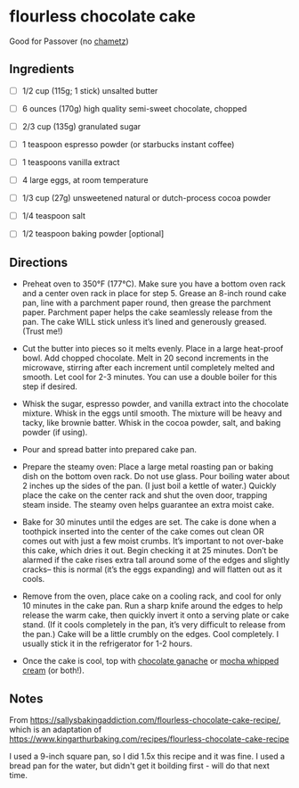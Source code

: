 # flourless chocolate cake

Good for Passover (no [chametz](https://www.chabad.org/holidays/passover/pesach_cdo/aid/1742/jewish/What-Is-Chametz.htm))

## Ingredients

* [ ] 1/2 cup (115g; 1 stick) unsalted butter
* [ ] 6 ounces (170g) high quality semi-sweet chocolate, chopped
* [ ] 2/3 cup (135g) granulated sugar
* [ ] 1 teaspoon espresso powder (or starbucks instant coffee)
* [ ] 1 teaspoons vanilla extract
* [ ] 4 large eggs, at room temperature
* [ ] 1/3 cup (27g) unsweetened natural or dutch-process cocoa powder
* [ ] 1/4 teaspoon salt
* [ ] 1/2 teaspoon baking powder [optional]


## Directions

* Preheat oven to 350°F (177°C). Make sure you have a bottom oven rack and a center oven rack in place for step 5. Grease an 8-inch round cake pan, line with a parchment paper round, then grease the parchment paper. Parchment paper helps the cake seamlessly release from the pan. The cake WILL stick unless it’s lined and generously greased. (Trust me!)

* Cut the butter into pieces so it melts evenly. Place in a large heat-proof bowl. Add chopped chocolate. Melt in 20 second increments in the microwave, stirring after each increment until completely melted and smooth. Let cool for 2-3 minutes. You can use a double boiler for this step if desired.

* Whisk the sugar, espresso powder, and vanilla extract into the chocolate mixture. Whisk in the eggs until smooth. The mixture will be heavy and tacky, like brownie batter. Whisk in the cocoa powder, salt, and baking powder (if using).

* Pour and spread batter into prepared cake pan.

* Prepare the steamy oven: Place a large metal roasting pan or baking dish on the bottom oven rack. Do not use glass. Pour boiling water about 2 inches up the sides of the pan. (I just boil a kettle of water.) Quickly place the cake on the center rack and shut the oven door, trapping steam inside. The steamy oven helps guarantee an extra moist cake.

* Bake for 30 minutes until the edges are set. The cake is done when a toothpick inserted into the center of the cake comes out clean OR comes out with just a few moist crumbs. It’s important to not over-bake this cake, which dries it out. Begin checking it at 25 minutes. Don’t be alarmed if the cake rises extra tall around some of the edges and slightly cracks– this is normal (it’s the eggs expanding) and will flatten out as it cools.

* Remove from the oven, place cake on a cooling rack, and cool for only 10 minutes in the cake pan. Run a sharp knife around the edges to help release the warm cake, then quickly invert it onto a serving plate or cake stand. (If it cools completely in the pan, it’s very difficult to release from the pan.) Cake will be a little crumbly on the edges. Cool completely. I usually stick it in the refrigerator for 1-2 hours.

* Once the cake is cool, top with [chocolate ganache](./chocolate-ganache.md) or [mocha whipped cream](./mocha-whipped-cream.md) (or both!).

## Notes

From https://sallysbakingaddiction.com/flourless-chocolate-cake-recipe/, which is an adaptation of https://www.kingarthurbaking.com/recipes/flourless-chocolate-cake-recipe

I used a 9-inch square pan, so I did 1.5x this recipe and it was fine. I used a bread pan for the water, but didn't get it boilding first - will do that next time.

